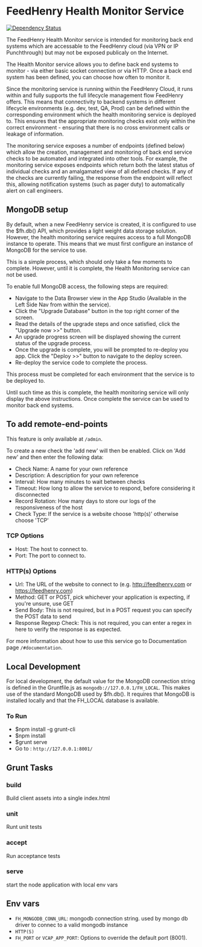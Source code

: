 # FeedHenry Health Monitor Service
[![Dependency Status](https://img.shields.io/david/feedhenry-templates/fh-health-monitor.svg?style=flat-square)](https://david-dm.org/feedhenry-templates/fh-health-monitor)

The FeedHenry Health Monitor service is intended for monitoring back end systems which are accessable to the FeedHenry cloud (via VPN or IP Punchthrough) but may not be exposed publicaly on the Internet.

The Health Monitor service allows you to define back end systems to monitor - via either basic socket connection or via HTTP. Once a back end system has been defined, you can choose how often to monitor it.

Since the monitoring service is running within the FeedHenry Cloud, it runs within and fully supports the full lifecycle management flow FeedHenry offers. This means that connectivity to backend systems in different lifecycle environments (e.g. dev, test, QA, Prod) can be defined within the corresponding environment which the health monitoring service is deployed to. This ensures that the appropriate monitoring checks exist only within the correct environment - ensuring that there is no cross environment calls or leakage of information.

The monitoring service exposes a number of endpoints (defined below) which allow the creation, management and monitoring of back end service checks to be automated and integrated into other tools. For example, the monitoring service exposes endpoints which return both the latest status of individual checks and an amalgamated view of all defined checks. If any of the checks are currently failing, the response from the endpoint will reflect this, allowing notification systems (such as pager duty) to automatically alert on call engineers.

## MongoDB setup

By default, when a new FeedHenry service is created, it is configured to use the $fh.db() API, which provides a light weight data storage solution. However, the health monitoring service requires access to a full MongoDB instance to operate. This means that we must first configure an instance of MongoDB for the service to use.

This is a simple process, which should only take a few moments to complete. However, until it is complete, the Health Monitoring service can not be used.

To enable full MongoDB access, the following steps are required:

 * Navigate to the Data Browser view in the App Studio (Available in the Left Side Nav from within the service).
 * Click the "Upgrade Database" button in the top right corner of the screen.
 * Read the details of the upgrade steps and once satisfied, click the "Upgrade now >>" button.
 * An upgrade progress screen will be displayed showing the current status of the upgrade process.
 * Once the upgrade is complete, you will be prompted to re-deploy you app. Click the "Deploy >>" button to navigate to the deploy screen.
 * Re-deploy the service code to complete the process.

This process must be completed for each environment that the service is to be deployed to.

Until such time as this is complete, the health monitoring service will only display the above instructions. Once complete the service can be used to monitor back end systems.

## To add remote-end-points

This feature is only available at `/admin`.

To create a new check the 'add new' will then be enabled. Click on 'Add new' and then enter the following data:

* Check Name: A name for your own reference
* Description: A description for your own reference
* Interval: How many minutes to wait between checks
* Timeout: How long to allow the service to respond, before considering it disconnected
* Record Rotation: How many days to store our logs of the responsiveness of the host
* Check Type: If the service is a website choose 'http(s)' otherwise choose 'TCP'

### TCP Options

* Host: The host to connect to.
* Port: The port to connect to.

### HTTP(s) Options

* Url: The URL of the website to connect to (e.g. http://feedhenry.com or https://feedhenry.com)
* Method: GET or POST, pick whichever your application is expecting, if you're unsure, use GET
* Send Body: This is not required, but in a POST request you can specify the POST data to send
* Response Regexp Check: This is not required, you can enter a regex in here to verify the response is as expected.

For more information about how to use this service go to Documentation page `/#documentation`. 

## Local Development
For local development, the default value for the MongoDB connection string is defined in the Gruntfile.js as `mongodb://127.0.0.1/FH_LOCAL`. This makes use of the standard MongoDB used by $fh.db(). It requires that MongoDB is installed locally and that the FH_LOCAL database is available.

### To Run

* $npm install -g grunt-cli
* $npm install
* $grunt serve
* Go to : `http://127.0.0.1:8001/`

## Grunt Tasks 

### build 
Build client assets into a single index.html

### unit
Runt unit tests 

### accept 
Run acceptance tests 

### serve 
start the node application with local env vars 

## Env vars 

* `FH_MONGODB_CONN_URL`: mongodb connection string. used by mongo db driver to connec to a valid mongodb instance 
* `HTTP(S)`
* `FH_PORT` or `VCAP_APP_PORT`: Options to override the default port (8001).

